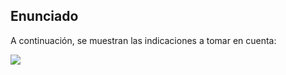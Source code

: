 <h2>Enunciado</h2>
  <p>A continuación, se muestran las indicaciones a tomar en cuenta:</p>
  <img src="file:///C:/Users/danie/Downloads/Paradigma%20Orientado%20a%20Objetos%20-%20Ejercicio%20Integrador%20-%20Carreras%20y%20sponsors.pdf" style="max-width: 100%; height: auto;">
